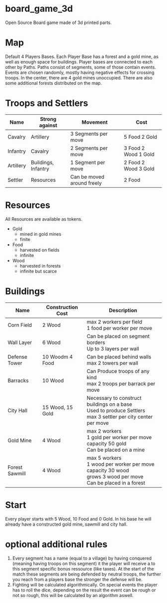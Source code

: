 # board_game_3d
Open Source Board game made of 3d printed parts.

# Map
Default 4 Players Bases. 
Each Player Base has a forest and a gold mine, as well as enough space for buildings.
Player bases are connected to each other by Paths.
Paths consist of segments, some of those contain events.
Events are chosen randomly, mostly having negative effects for crossing troops.
In the center, there are 4 gold mines unoccupied.
There are also some additional forests distributed on the map.

# Troops and Settlers
|Name|Strong against|Movement|Cost|
|---|---|---|---|
|Cavalry|Artillery|3 Segments per move|5 Food 2 Gold|
|Infantry|Cavalry|2 Segments per move|3 Food 2 Wood 1 Gold|
|Artillery|Buildings, Infantry|1 Segment per move|2 Food 2 Wood 3 Gold|
|Settler|Resources|Can be moved around freely|2 Food|

# Resources
All Resources are available as tokens.
- Gold
	- mined in gold mines
	- finite 
- Food
	- harvested on fields
	- infinite
- Wood
	- harvested in forests
	- infinite but scarce

# Buildings
|Name|Construction Cost|Description|
|---|---|---|
|Corn Field|2 Wood|max 2 workers per field<br>1 food per worker per move|
|Wall Layer|6 Wood|Can be placed on segment borders<br>Up to 3 layers per wall|
|Defense Tower|10 Woodm 4 Food|Can be placed behind walls<br>max 2 towers per wall|
|Barracks|10 Wood|Can Produce troops of any kind<br>max 2 troops per barrack per move|
|City Hall|15 Wood, 15 Gold|Necessary to construct buildings on a base<br>Used to produce Settlers<br>max 3 settler per city center per move|
|Gold Mine|4 Wood|max 2 workers<br>1 gold per worker per move<br>capacity 50 gold<br>Can be placed on a mine|
|Forest Sawmill|4 Wood|max 5 workers<br>1 wood per worker per move<br>capacity 30 wood<br>grows 3 wood per move<br>Can be placed in a forest|
 
# Start
Every player starts with 5 Wood, 10 Food and 0 Gold. In his base he will already have a constructed gold mine, sawmill and city hall.

# optional additional rules
1. Every segment has a name (equal to a village) by having conquered (meaning having troops on this segment) it the player will receive a to this segment specific bonus ressource (like taxes). At the start of the match these segments are being defended by neutral troops, the further you reach from a players base the stronger the defense will be.
2. Fighting will be calculated algorithmically. On special events the player has to roll the dice, depending on the result the event can be rough or not so rough, this will be calculated by an algorithm aswell. 
